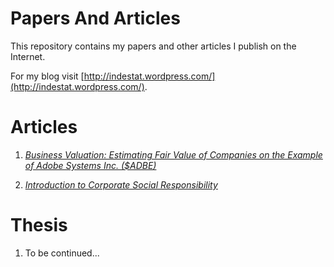 # Papers And Articles
This repository contains my papers and other articles I publish on the Internet. 

For my blog visit [http://indestat.wordpress.com/](http://indestat.wordpress.com/).


# Articles

1. [*Business Valuation: Estimating Fair Value of Companies on the Example of Adobe Systems Inc. ($ADBE)*](http://dmpe.github.io/PapersAndArticles/BusinessValuationOfAdobe)

2. [*Introduction to Corporate Social Responsibility*](http://dmpe.github.io/PapersAndArticles/IntroToCSR/)


# Thesis
1. To be continued...
